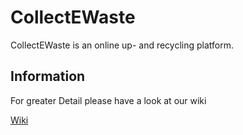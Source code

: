 # CollectEWaste

CollectEWaste is an online up- and recycling platform.

## Information

For greater Detail please have a look at our wiki

[Wiki](https://github.com/timorisser/CollectEWaste/wiki)
